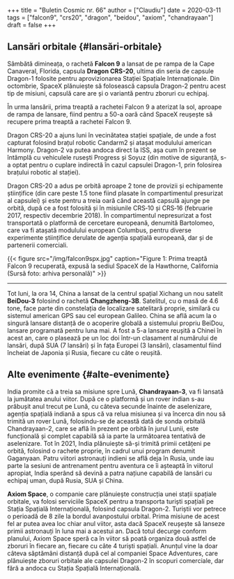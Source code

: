 +++
title = "Buletin Cosmic nr. 66"
author = ["Claudiu"]
date = 2020-03-11
tags = ["falcon9", "crs20", "dragon", "beidou", "axiom", "chandrayaan"]
draft = false
+++

## Lansări orbitale {#lansări-orbitale}

Sâmbătă dimineața, o rachetă **Falcon 9** a lansat de pe rampa de la Cape Canaveral, Florida, capsula **Dragon CRS-20**, ultima din seria de capsule Dragon-1 folosite pentru aprovizionarea Stației Spațiale Internaționale. Din octombrie, SpaceX plănuiește să folosească capsula Dragon-2 pentru acest tip de misiuni, capsulă care are și o variantă pentru zboruri cu echipaj.

În urma lansării, prima treaptă a rachetei Falcon 9 a aterizat la sol, aproape de rampa de lansare, fiind pentru a 50-a oară când SpaceX reușește să recupere prima treaptă a rachetei Falcon 9.

Dragon CRS-20 a ajuns luni în vecinătatea stației spațiale, de unde a fost capturat folosind brațul robotic Candarm2 și atașat modulului american Harmony. Dragon-2 va putea andoca direct la ISS, așa cum în prezent se întâmplă cu vehiculele rusești Progress și Soyuz (din motive de siguranță, s-a optat pentru o cuplare indirectă în cazul capsulei Dragon-1, prin folosirea brațului robotic al stației).

Dragon CRS-20 a adus pe orbită aproape 2 tone de provizii și echipamente științifice (din care peste 1.5 tone fiind plasate în compartimentul presurizat al capsulei) și este pentru a treia oară când această capsulă ajunge pe orbită, după ce a fost folosită și în misiunile CRS‑10 și CRS‑16 (februarie 2017, respectiv decembrie 2018). În compartimentul nepresurizat a fost transportată o platformă de cercetare europeană, denumită Bartolomeo, care va fi atașată modulului european Columbus, pentru diverse experimente științifice derulate de agenția spațială europeană, dar și de partenerii comerciali.

{{< figure src="/img/falcon9spx.jpg" caption="Figure 1: Prima treaptă Falcon 9 recuperată, expusă la sediul SpaceX de la Hawthorne, California (Sursă foto: arhiva personală)" >}}

---

Tot luni, la ora 14, China a lansat de la centrul spațial Xichang un nou satelit **BeiDou-3** folosind o rachetă **Changzheng-3B**. Satelitul, cu o masă de 4.6 tone, face parte din constelația de localizare satelitară proprie, similară cu sistemul american GPS sau cel european Galileo. China se află acum la o singură lansare distanță de o acoperire globală a sistemului propriu BeiDou, lansare programată pentru luna mai. A fost a 5-a lansare reușită a Chinei în acest an, care o plasează pe un loc doi într-un clasament al numărului de lansări, după SUA (7 lansări) și în fața Europei (3 lansări), clasamentul fiind încheiat de Japonia și Rusia, fiecare cu câte o reușită.


## Alte evenimente {#alte-evenimente}

India promite că a treia sa misiune spre Lună, **Chandrayaan-3**, va fi lansată la jumătatea anului viitor. După ce o platformă și un rover indian s-au prăbușit anul trecut pe Lună, cu câteva secunde înainte de aselenizare, agenția spațială indiană a spus că va relua misiunea și va încerca din nou să trimită un rover Lună, folosindu-se de această dată de sonda orbitală Chandrayaan-2, care se află în prezent pe orbită în jurul Lunii, este funcțională și complet capabilă să ia parte la următoarea tentativă de aselenizare. Tot în 2021, India plănuiește să-și trimită primii cetățeni pe orbită, folosind o rachete proprie, în cadrul unui program denumit Gaganyaan. Patru viitori astronauți indieni se află deja în Rusia, unde iau parte la sesiuni de antrenament pentru aventura ce îi așteaptă în viitorul apropiat, India sperând să devină a patra națiune capabilă de lansări cu echipaj uman, după Rusia, SUA și China.

**Axiom Space**, o companie care plănuiește construcția unei stații spațiale orbitale, va folosi serviciile SpaceX pentru a transporta turiști spațiali pe Stația Spațială Internațională, folosind capsula Dragon-2. Turiștii vor petrece o perioadă de 8 zile la bordul avanpostului orbital. Prima misiune de acest fel ar putea avea loc chiar anul viitor, asta dacă SpaceX reușește să lanseze primii astronauți în luna mai a acestui an. Dacă totul decurge conform planului, Axiom Space speră ca în viitor să poată organiza două astfel de zboruri în fiecare an, fiecare cu câte 4 turiști spațiali. Anunțul vine la doar câteva săptămâni distanță după cel al companiei Space Adventures, care plănuiește zboruri orbitale ale capsulei Dragon-2 în scopuri comerciale, dar fără a andoca cu Stația Spațială Internațională.